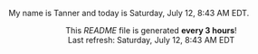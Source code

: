 My name is Tanner and today is Saturday, July 12, 8:43 AM EDT.

<p align="center">This <i>README</i> file is generated <b>every 3 hours</b>!</br>Last refresh: Saturday, July 12, 8:43 AM EDT<br /></p>
